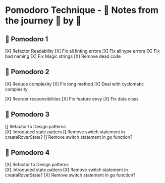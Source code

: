 # Pomodoro Technique - 📝 Notes from the journey 🍅 by 🍅

## 🍅 Pomodoro 1
[X] Refactor Readability
    [X] Fix all linting errors
    [X] Fix all type errors
    [X] Fix bad naming
    [X] Fix Magic strings
    [X] Remove dead code

## 🍅 Pomodoro 2
[X] Reduce complexity
    [X] Fix long method
    [X] Deal with cyclomatic complexity

[X] Reorder responsibilities
    [X] Fix feature envy
    [X] Fix data class

## 🍅 Pomodoro 3
[] Refactor to Design patterns    
    [X] Introduced state pattern
    [] Remove switch statement in createRoverState?
    [] Remove switch statement in go function?

## 🍅 Pomodoro 4
[X] Refactor to Design patterns    
    [X] Introduced state pattern
    [X] Remove switch statement in createRoverState?
    [X] Remove switch statement in go function?
